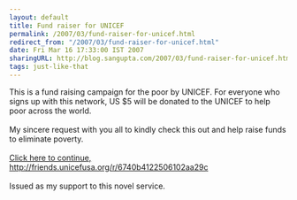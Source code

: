```yaml
---
layout: default
title: Fund raiser for UNICEF
permalink: /2007/03/fund-raiser-for-unicef.html
redirect_from: "/2007/03/fund-raiser-for-unicef.html"
date: Fri Mar 16 17:33:00 IST 2007
sharingURL: http://blog.sangupta.com/2007/03/fund-raiser-for-unicef.html
tags: just-like-that
---
```

This is a fund raising campaign for the poor by UNICEF. For everyone who signs up with this network, US $5 will be donated to the UNICEF to help poor across the world.
<br>
<br>My sincere request with you all to kindly check this out and help raise funds to eliminate poverty.
<br>
<br>
<a href="http://friends.unicefusa.org/r/6740b4122506102aa29c">Click here to continue, http://friends.unicefusa.org/r/6740b4122506102aa29c</a>
<br>
<br>Issued as my support to this novel service.
